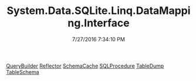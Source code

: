 ﻿---
title: System.Data.SQLite.Linq.DataMapping.Interface
date: 7/27/2016 7:34:10 PM
---

[QueryBuilder](T-System.Data.SQLite.Linq.DataMapping.Interface.QueryBuilder.html)
[Reflector](T-System.Data.SQLite.Linq.DataMapping.Interface.Reflector.html)
[SchemaCache](T-System.Data.SQLite.Linq.DataMapping.Interface.SchemaCache.html)
[SQLProcedure](T-System.Data.SQLite.Linq.DataMapping.Interface.SQLProcedure.html)
[TableDump](T-System.Data.SQLite.Linq.DataMapping.Interface.TableDump.html)
[TableSchema](T-System.Data.SQLite.Linq.DataMapping.Interface.TableSchema.html)

